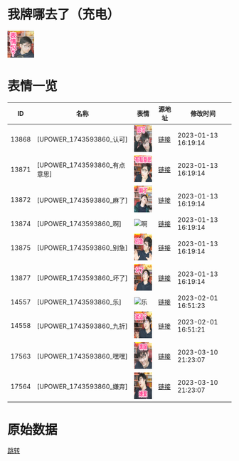 # 我牌哪去了（充电）

<img src="./cover.png" height="60" alt="cover" />

# 表情一览

|ID|名称|表情|源地址|修改时间|
|----|----|----|----|----|
|13868|[UPOWER_1743593860_认可]|<img src="./pic/013868_%5BUPOWER_1743593860_认可%5D.png" height="60" alt="认可"/>|[链接](https://i0.hdslb.com/bfs/garb/102ec6eb7f21fe1b39023fdf6b513f180acb8ff4.png)|2023-01-13 16:19:14|
|13871|[UPOWER_1743593860_有点意思]|<img src="./pic/013871_%5BUPOWER_1743593860_有点意思%5D.png" height="60" alt="有点意思"/>|[链接](https://i0.hdslb.com/bfs/garb/eda689b30103df09650fc71b62a0cde1840ea4e5.png)|2023-01-13 16:19:14|
|13872|[UPOWER_1743593860_麻了]|<img src="./pic/013872_%5BUPOWER_1743593860_麻了%5D.png" height="60" alt="麻了"/>|[链接](https://i0.hdslb.com/bfs/garb/440c1837438f3ba22294721a1adeffe0f1a63c4f.png)|2023-01-13 16:19:14|
|13874|[UPOWER_1743593860_啊]|<img src="./pic/013874_%5BUPOWER_1743593860_啊%5D.png" height="60" alt="啊"/>|[链接](https://i0.hdslb.com/bfs/garb/f9d137a873e83374256d3805248a24df2f25cf75.png)|2023-01-13 16:19:14|
|13875|[UPOWER_1743593860_别急]|<img src="./pic/013875_%5BUPOWER_1743593860_别急%5D.png" height="60" alt="别急"/>|[链接](https://i0.hdslb.com/bfs/garb/957a8b0c774dc71bada816d07256d93beb474c09.png)|2023-01-13 16:19:14|
|13877|[UPOWER_1743593860_坏了]|<img src="./pic/013877_%5BUPOWER_1743593860_坏了%5D.png" height="60" alt="坏了"/>|[链接](https://i0.hdslb.com/bfs/garb/a1abc7fb454a720d043b6e9ff5e3d6654ea58e6e.png)|2023-01-13 16:19:14|
|14557|[UPOWER_1743593860_乐]|<img src="./pic/014557_%5BUPOWER_1743593860_乐%5D.png" height="60" alt="乐"/>|[链接](https://i0.hdslb.com/bfs/garb/34e27d7b104bda43d067f5d850a009e3b42259f8.png)|2023-02-01 16:51:23|
|14558|[UPOWER_1743593860_九折]|<img src="./pic/014558_%5BUPOWER_1743593860_九折%5D.png" height="60" alt="九折"/>|[链接](https://i0.hdslb.com/bfs/garb/6294bea68abc7212dee2c48a785c43030e687403.png)|2023-02-01 16:51:21|
|17563|[UPOWER_1743593860_嘿嘿]|<img src="./pic/017563_%5BUPOWER_1743593860_嘿嘿%5D.png" height="60" alt="嘿嘿"/>|[链接](https://i0.hdslb.com/bfs/garb/af6559ffc3039668a77d333162492b796fd0e8c4.png)|2023-03-10 21:23:07|
|17564|[UPOWER_1743593860_嫌弃]|<img src="./pic/017564_%5BUPOWER_1743593860_嫌弃%5D.png" height="60" alt="嫌弃"/>|[链接](https://i0.hdslb.com/bfs/garb/1b2d9171957b00fce9f57d4bab4966bbc69c7dac.png)|2023-03-10 21:23:07|

# 原始数据

[跳转](./raw.json)

